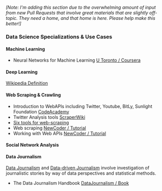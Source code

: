 _[Note: I'm adding this section due to the overwhelming amount of input from new Pull Requests that involve great materials that are slightly off-topic. They need a home, and that home is here. Please help make this better!]_

### Data Science Specializations & Use Cases

#### Machine Learning

* Neural Networks for Machine Learning [U Toronto / Coursera](https://www.coursera.org/course/neuralnets)

#### Deep Learning 

[Wikipedia Definition](http://en.wikipedia.org/wiki/Deep_learning)

#### Web Scraping & Crawling

* Introduction to WebAPIs including Twitter, Youtube, BitLy, Sunlight Foundation [CodeAcademy](http://www.codecademy.com/tracks/apis)
* Twitter Analysis tools [ScraperWiki](https://scraperwiki.com/tools/twitter)
* [Six tools for web-scraping](http://www.notprovided.eu/six-tools-web-scraping-use-data-journalism-creating-insightful-content/)
* Web scraping [NewCoder / Tutorial](http://newcoder.io/scrape/)
* Working with Web APIs [NewCoder / Tutorial](http://newcoder.io/api/)

#### Social Network Analysis

#### Data Journalism

[Data Journalism](http://en.wikipedia.org/wiki/Data_journalism) and [Data-driven Journalism](http://en.wikipedia.org/wiki/Data_driven_journalism) involve investigation of journalistic stories by way of data perspectives and statistical methods.

* The Data Journalism Handbook [DataJournalism / Book](http://datajournalismhandbook.org/1.0/en/index.html)

